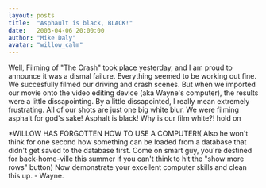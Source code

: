 ```yaml
---
layout: posts
title:  "Asphault is black, BLACK!"
date:   2003-04-06 20:00:00
author: "Mike Daly"
avatar: "willow_calm"
---
```

Well, Filming of &quot;The Crash&quot; took place yesterday, and I am proud to announce it was a dismal failure. Everything seemed to be working out fine. We succesfully filmed our driving and crash scenes. But when we imported our movie onto the video editing device (aka Wayne's computer), the results were a little dissapointing. By a little dissapointed, I really mean extremely frustrating. All of our shots are just one big white blur. We were filming asphalt for god's sake! Asphalt is black! Why is our film white?! hold on

 *WILLOW HAS FORGOTTEN HOW TO USE A COMPUTER!( Also he won't think for one second how something can be loaded from a database that didn't get saved to the database first. Come on smart guy, you're destined for back-home-ville this summer if you can't think to hit the &quot;show more rows&quot; button) Now demonstrate your excellent computer skills and clean this up. - Wayne.